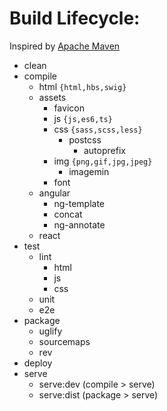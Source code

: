 # Build Lifecycle:

Inspired by [Apache Maven](https://maven.apache.org/guides/introduction/introduction-to-the-lifecycle.html#Lifecycle_Reference)

- clean
- compile
    * html `{html,hbs,swig}`
    + assets
        * favicon
        * js `{js,es6,ts}`
        * css `{sass,scss,less}`
            - postcss
                + autoprefix
        * img `{png,gif,jpg,jpeg}`
            - imagemin
        * font
    + angular
        * ng-template
        * concat
        * ng-annotate
    + react
- test
    + lint
        * html
        * js
        * css
    + unit
    + e2e
- package
    + uglify
    + sourcemaps
    + rev
- deploy
- serve
    + serve:dev (compile > serve)
    + serve:dist (package > serve)
